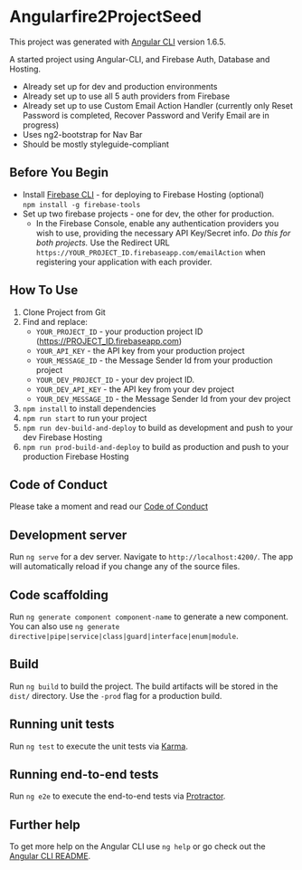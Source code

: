 # Angularfire2ProjectSeed

This project was generated with [Angular CLI](https://github.com/angular/angular-cli) version 1.6.5.


A started project using Angular-CLI, and Firebase Auth, Database and Hosting.
- Already set up for dev and production environments
- Already set up to use all 5 auth providers from Firebase
- Already set up to use Custom Email Action Handler (currently only Reset Password is completed, Recover Password and Verify Email are in progress)
- Uses ng2-bootstrap for Nav Bar
- Should be mostly styleguide-compliant

 ## Before You Begin
 - Install [Firebase CLI](https://firebase.google.com/docs/cli/) - for deploying to Firebase Hosting (optional)  
 `npm install -g firebase-tools`
 - Set up two firebase projects - one for dev, the other for production.
 	- In the Firebase Console, enable any authentication providers you wish to use, providing the necessary API Key/Secret info.  *Do this for both projects.*  Use the Redirect URL `https://YOUR_PROJECT_ID.firebaseapp.com/emailAction` when registering your application with each provider.
 

## How To Use
  
1. Clone Project from Git
1. Find and replace: 
	- `YOUR_PROJECT_ID` - your production project ID (https://PROJECT_ID.firebaseapp.com)
	- `YOUR_API_KEY` - the API key from your production project
	- `YOUR_MESSAGE_ID` - the Message Sender Id from your production project 
	- `YOUR_DEV_PROJECT_ID` - your dev project ID.
	- `YOUR_DEV_API_KEY` - the API key from your dev project 
	- `YOUR_DEV_MESSAGE_ID` - the Message Sender Id from your dev project
1. `npm install` to install dependencies	
1. `npm run start` to run your project
1. `npm run dev-build-and-deploy` to build as development and push to your dev Firebase Hosting
1. `npm run prod-build-and-deploy` to build as production and push to your production Firebase Hosting
  


## Code of Conduct

Please take a moment and read our [Code of Conduct](CODE_OF_CONDUCT.md)

## Development server

Run `ng serve` for a dev server. Navigate to `http://localhost:4200/`. The app will automatically reload if you change any of the source files.

## Code scaffolding

Run `ng generate component component-name` to generate a new component. You can also use `ng generate directive|pipe|service|class|guard|interface|enum|module`.

## Build

Run `ng build` to build the project. The build artifacts will be stored in the `dist/` directory. Use the `-prod` flag for a production build.

## Running unit tests

Run `ng test` to execute the unit tests via [Karma](https://karma-runner.github.io).

## Running end-to-end tests

Run `ng e2e` to execute the end-to-end tests via [Protractor](http://www.protractortest.org/).

## Further help

To get more help on the Angular CLI use `ng help` or go check out the [Angular CLI README](https://github.com/angular/angular-cli/blob/master/README.md).
